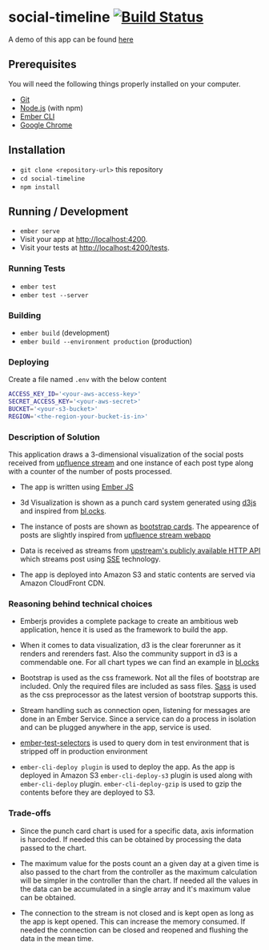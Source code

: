 # social-timeline [![Build Status](https://travis-ci.com/hydernew/social-timeline.svg?branch=master)](https://travis-ci.com/hydernew/social-timeline)
A demo of this app can be found [here](http://social-timeline.s3-website-us-east-1.amazonaws.com/)

## Prerequisites

You will need the following things properly installed on your computer.

* [Git](https://git-scm.com/)
* [Node.js](https://nodejs.org/) (with npm)
* [Ember CLI](https://ember-cli.com/)
* [Google Chrome](https://google.com/chrome/)

## Installation

* `git clone <repository-url>` this repository
* `cd social-timeline`
* `npm install`

## Running / Development

* `ember serve`
* Visit your app at [http://localhost:4200](http://localhost:4200).
* Visit your tests at [http://localhost:4200/tests](http://localhost:4200/tests).

### Running Tests

* `ember test`
* `ember test --server`

### Building

* `ember build` (development)
* `ember build --environment production` (production)

### Deploying
Create a file named `.env` with the below content

```bash
ACCESS_KEY_ID='<your-aws-access-key>'
SECRET_ACCESS_KEY='<your-aws-secret>'
BUCKET='<your-s3-bucket>'
REGION='<the-region-your-bucket-is-in>'
```

### Description of Solution

This application draws a 3-dimensional visualization of the social posts received from [upfluence stream](https://stream.upfluence.co/stream) and one instance of each post type along with a counter of the number of posts processed.

* The app is written using [Ember JS](https://emberjs.com/)

* 3d Visualization is shown as a punch card system generated using [d3js](https://d3js.org/) and inspired from [bl.ocks](http://bl.ocks.org/kaezarrex/10122633).

* The instance of posts are shown as [bootstrap cards](https://getbootstrap.com/docs/4.0/components/card/). The appearence of posts are slightly inspired from [upfluence stream webapp](https://stream.upfluence.co/)

* Data is received as streams from [upstream's publicly available HTTP API ](https://stream.upfluence.co/stream) which streams post using [SSE](https://developer.mozilla.org/en-US/docs/Web/API/Server-sent_events/Using_server-sent_events) technology.

* The app is deployed into Amazon S3 and static contents are served via Amazon CloudFront CDN.

### Reasoning behind technical choices

* Emberjs provides a complete package to create an ambitious web application, hence it is used as the framework to build the app.

* When it comes to data visualization, d3 is the clear forerunner as it renders and rerenders fast. Also the community support in d3 is a commendable one. For all chart types we can find an example in [bl.ocks](https://bl.ocks.org/)

* Bootstrap is used as the css framework. Not all the files of bootstrap are included. Only the required files are included as sass files. [Sass](https://sass-lang.com/) is used as the css preprocessor as the latest version of bootstrap supports this.

* Stream handling such as connection open, listening for messages are done in an Ember Service. Since a service can do a process in isolation and can be plugged anywhere in the app, service is used.

* [ember-test-selectors](https://github.com/simplabs/ember-test-selectors) is used to query dom in test environment that is stripped off in production environment

* `ember-cli-deploy plugin` is used to deploy the app. As the app is deployed in Amazon S3 `ember-cli-deploy-s3` plugin is used along with `ember-cli-deploy` plugin. `ember-cli-deploy-gzip` is used to gzip the contents before they are deployed to S3.

### Trade-offs

* Since the punch card chart is used for a specific data, axis information is harcoded. If needed this can be obtained by processing the data passed to the chart.

* The maximum value for the posts count an a given day at a given time is also passed to the chart from the controller as the maximum calculation will be simpler in the controller than the chart. If needed all the values in the data can be accumulated in a single array and it's maximum value can be obtained.

* The connection to the stream is not closed and is kept open as long as the app is kept opened. This can increase the memory consumed. If needed the connection can be closed and reopened and flushing the data in the mean time.
